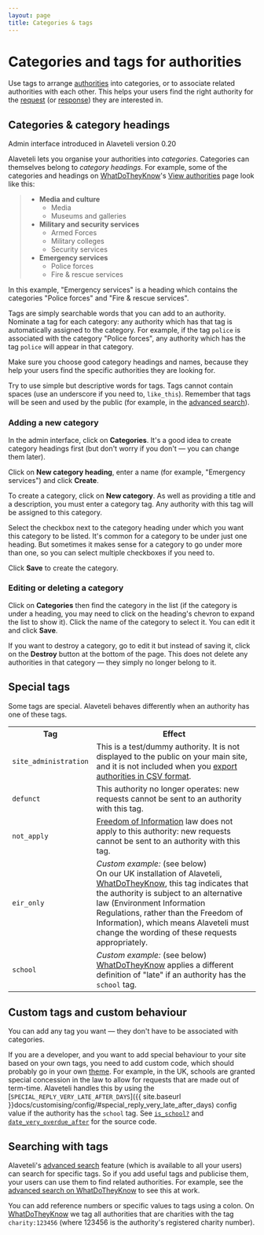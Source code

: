 ```yaml
---
layout: page
title: Categories & tags
---
```


#  Categories and tags for authorities

<p class="lead">
  
  Use tags to arrange
  <a href="{{ site.baseurl }}docs/glossary/#authority"
  class="glossary__link">authorities</a> into categories, or to associate
  related authorities with each other. This helps your users find the right
  authority for the 
  <a href="{{ site.baseurl }}docs/glossary/#request" class="glossary__link">request</a>
  (or <a href="{{ site.baseurl }}docs/glossary/#response" class="glossary__link">response</a>)
  they are interested in.
</p>

## Categories & category headings

<div class="attention-box info">
Admin interface introduced in Alaveteli version 0.20
</div>

Alaveteli lets you organise your authorities into *categories*. Categories can
themselves belong to *category headings*. For example, some of the categories
and headings on
<a href="{{ site.baseurl }}docs/glossary/#wdtk" class="glossary__link">WhatDoTheyKnow</a>'s
<a href="https://www.whatdotheyknow.com/body/list/all">View  authorities</a> page look like this:

>  * **Media and culture**
>    * Media
>    * Museums and galleries
>  * **Military and security services**
>    * Armed Forces
>    * Military colleges
>    * Security services
>  * **Emergency services**
>    * Police forces
>    * Fire & rescue services


In this example, "Emergency services" is a heading which contains the categories
"Police forces" and "Fire & rescue services".

Tags are simply searchable words that you can add to an authority. Nominate a
tag for each category: any authority which has that tag is automatically
assigned to the category. For example, if the tag `police` is associated with
the category "Police forces", any authority which has the tag `police` will
appear in that category.

Make sure you choose good category headings and names, because they help your
users find the specific authorities they are looking for.

<div class="attention-box info">
  Try to use simple but descriptive words for tags. Tags cannot contain spaces
  (use an underscore if you need to, <code>like_this</code>).
  Remember that tags will be seen and used by the public (for example, in the
  <a href="{{ site.baseurl }}docs/glossary/#advanced-search" class="glossary__link">advanced search</a>).
</div>

### Adding a new category

In the admin interface, click on **Categories**. It's a good idea to create
category headings first (but don't worry if you don't &mdash; you can change
them later).

Click on **New category heading**, enter a name (for example, "Emergency
services") and click **Create**.

To create a category, click on **New category**. As well as providing a title
and a description, you must enter a category tag. Any authority with this tag
will be assigned to this category.

Select the checkbox next to the category heading under which you want this
category to be listed. It's common for a category to be under just one heading.
But sometimes it makes sense for a category to go under more than one, so you
can select multiple checkboxes if you need to.

Click **Save** to create the category.

### Editing or deleting a category

Click on **Categories** then find the category in the list (if the category is
under a heading, you may need to click on the heading's chevron to expand the
list to show it). Click the name of the category to select it. You can edit it
and click **Save**.

If you want to destroy a category,  go to edit it but instead of saving it,
click on the **Destroy** button at the  bottom of the page. This does not
delete any authorities in that category &mdash; they simply no longer belong to
it.

## Special tags

Some tags are special. Alaveteli behaves differently when an authority has one
of these tags. 

<table class="table">
  <tr>
    <th>
      Tag
    </th>
    <th>
      Effect
    </th>
  </tr>
  <tr>
    <td>
      <code>site_administration</code>
    </td>
    <td>
      This is a test/dummy authority. It is not displayed to the public on your
      main site, and it is not included when you 
      <a href="{{ site.baseurl }}docs/running/admin_manual/#creating-changing-and-uploading-public-authority-data">export authorities in CSV format</a>.
    </td>
  </tr>
  <tr>
    <td>
      <code>defunct</code>
    </td>
    <td>
      This authority no longer operates: new requests cannot be sent to an
      authority with this tag.
    </td>
  </tr>
  <tr>
    <td>
      <code>not_apply</code>
    </td>
    <td>
      <a href="{{ site.baseurl }}docs/glossary/#foi" class="glossary__link">Freedom of Information</a>
      law does not apply to this authority: new requests cannot be sent to an
      authority with this tag.
    </td>
  </tr>
  <tr>
    <td>
      <code>eir_only</code>
    </td>
    <td>
      <em>Custom example:</em> (see below)<br>
      On our UK installation of Alaveteli,
      <a href="{{ site.baseurl }}docs/glossary/#wdtk" class="glossary__link">WhatDoTheyKnow</a>,
      this tag indicates that the authority is subject to an alternative law
      (Environment Information Regulations, rather than the Freedom of
      Information), which means Alaveteli must change the wording of these
      requests appropriately.
    </td>
  </tr>
  <tr>
    <td>
      <code>school</code>
    </td>
    <td>
      <em>Custom example:</em> (see below)<br>
      <a href="{{ site.baseurl }}docs/glossary/#wdtk" class="glossary__link">WhatDoTheyKnow</a>
      applies a different definition of "late" if an authority has the <code>school</code> tag.
    </td>
  </tr>
</table>

## Custom tags and custom behaviour

You can add any tag you want &mdash; they don't have to be associated with
categories.
  
If you are a developer, and you want to add special behaviour to your site
based on your own tags, you need to add custom code, which should probably go
in your own
<a href="{{ site.baseurl}}docs/glossary/#theme" class="glossary__link">theme</a>.
For example, in the UK, schools are granted special concession in the law to allow for
requests that are made out of term-time. Alaveteli handles this by using the
[`SPECIAL_REPLY_VERY_LATE_AFTER_DAYS`]({{ site.baseurl }}docs/customising/config/#special_reply_very_late_after_days)
config value if the authority has the `school` tag.
See
[`is_school?`](https://github.com/mysociety/alaveteli/blob/f0bbeb4abf4bf07e5cfb46668f39bbff72ed7210/app/models/public_body.rb#L391)
and
[`date_very_overdue_after`](https://github.com/mysociety/alaveteli/blob/81b778622ed47e24a2dea59c0529d1f928c68a58/app/models/info_request.rb#L752)
for the source code.

## Searching with tags

Alaveteli's
<a href="{{ site.baseurl }}docs/glossary/#advanced-search" class="glossary__link">advanced search</a>
feature (which is available to all your users) can search for specific tags. So
if you add useful tags and publicise them, your users can use them to find
related authorities. For example, see the <a
href="https://www.whatdotheyknow.com/advancedsearch">advanced search on
WhatDoTheyKnow</a> to see this at work.

You can add reference numbers or specific values to tags using a colon. On
<a href="{{ site.baseurl }}docs/glossary/#wdtk" class="glossary__link">WhatDoTheyKnow</a>
we tag all authorities that are charities with the tag `charity:123456` (where
123456 is the authority's registered charity number).




